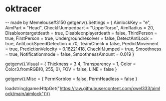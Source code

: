 # oktracer

-- made by Memelouse#3150
getgenv().Settings = {
    AimlockKey = "e",
    AimPart = "Head",
    CheckIfJumpedpart = "UpperTorso",
    AimRadius = 20,
    Disableontargetdeath = true,
    Disableonplayerdeath = false,
    ThirdPerson = true,
    FirstPerson = true,
    Undergroundresolver = false,
    DetectAntiLock = true,
    AntiLockSpeedDetection = 70,
    TeamCheck = false,
    PredictMovement = true,
    PredictionVelocity = 0.16221418,
    CheckIfJumped = true,
    Smoothness = true,
    Notificationmode = false,
    SmoothnessAmount = 0.019
}

getgenv().Visual = {
    Thickness = 3.4,
    Transparency = 1,
    Color = Color3.fromRGB(0, 255, 0),
    FOV = false,
    LINE = false
}

getgenv().Misc = {
    PermKorblox = false,
    PermHeadless = false
}


loadstring(game:HttpGet("https://raw.githubusercontent.com/xwel333/aimlock/main/aimlock"))()
